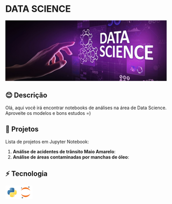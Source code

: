 # DATA SCIENCE    
<p align="center">
  <img src="./img/banner_DC.jpg" >
</p>
</h1>

## :blush: **Descrição**

Olá, aqui você irá encontrar notebooks de análises na área de Data Science.
<br>
Aproveite os modelos e bons estudos =) 

## :dizzy: **Projetos**

Lista de projetos em Jupyter Notebook:

1.	**Análise de acidentes de trânsito Maio Amarelo**:                                 
2.	**Análise de áreas contaminadas por manchas de óleo**: 

## :zap: **Tecnologia**

<img align="left" alt="Python" width="42px" src="https://raw.githubusercontent.com/github/explore/80688e429a7d4ef2fca1e82350fe8e3517d3494d/topics/python/python.png" />
<img align="left" alt="Jupyter Notebook" width="42px" src="https://raw.githubusercontent.com/github/explore/80688e429a7d4ef2fca1e82350fe8e3517d3494d/topics/jupyter-notebook/jupyter-notebook.png" />

<br>
<br>
